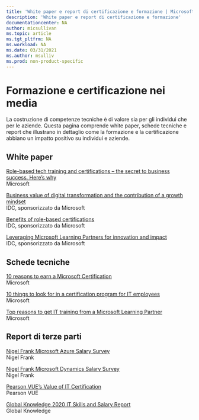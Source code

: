 ```yaml
---
title: 'White paper e report di certificazione e formazione | Microsoft Docs'
description: 'White paper e report di certificazione e formazione' 
documentationcenter: NA 
author: micsullivan
ms.topic: article
ms.tgt_pltfrm: NA
ms.workload: NA
ms.date: 03/31/2021
ms.author: msulliv
ms.prod: non-product-specific
---
```

# Formazione e certificazione nei media

La costruzione di competenze tecniche è di valore sia per gli individui che per le aziende. Questa pagina comprende white paper, schede tecniche e report che illustrano in dettaglio come la formazione e la certificazione abbiano un impatto positivo su individui e aziende.

## White paper

[Role-based tech training and certifications – the secret to business success. Here’s why](https://aka.ms/learningwhitepaper)<br/>
Microsoft

[Business value of digital transformation and the contribution of a growth mindset](https://aka.ms/IDC_DXGrowthMindset)<br/>
IDC, sponsorizzato da Microsoft

[Benefits of role-based certifications](https://aka.ms/IDC_Role-basedCerts)<br/>
IDC, sponsorizzato da Microsoft

[Leveraging Microsoft Learning Partners for innovation and impact](https://aka.ms/LeveragingMicrosoftLearningPartners)<br/>
IDC, sponsorizzato da Microsoft

## Schede tecniche

[10 reasons to earn a Microsoft Certification](https://aka.ms/10_Reasons_Certification)<br/>
Microsoft

[10 things to look for in a certification program for IT employees](https://aka.ms/10_Features_Certifications)<br/>
Microsoft

[Top reasons to get IT training from a Microsoft Learning Partner](https://query.prod.cms.rt.microsoft.com/cms/api/am/binary/RWAoRg)<br/>
Microsoft


## Report di terze parti

[Nigel Frank Microsoft Azure Salary Survey](https://www.nigelfrank.com/microsoft-azure-salary-survey/)<br/>
Nigel Frank 

[Nigel Frank Microsoft Dynamics Salary Survey](https://www.nigelfrank.com/microsoft-dynamics-salary-survey/)<br/>
Nigel Frank

[Pearson VUE’s Value of IT Certification](https://home.pearsonvue.com/voc)<br/>
Pearson VUE

[Global Knowledge 2020 IT Skills and Salary Report](https://www.globalknowledge.com/us-en/content/salary-report/it-skills-and-salary-report/)<br/>
Global Knowledge
